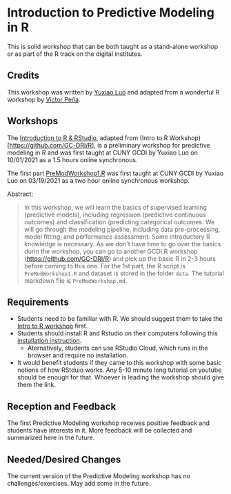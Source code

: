 # Introduction to Predictive Modeling in R
This is solid workshop that can be both taught as a stand-alone workshop or as part of the R track on the digital institutes.

## Credits
This workshop was written by [Yuxiao Luo](https://github.com/YuxiaoLuo) and adapted from a wonderful R workshop by [Víctor Peña](https://github.com/VicPena).

## Workshops
The [Introduction to R & RStudio](https://github.com/YuxiaoLuo/PredictiveModeling/blob/main/IntroR.R), adapted from (Intro to R Workshop)[https://github.com/GC-DRI/R], is a preliminary workshop for predictive modeling in R and was first taught at CUNY GCDI by Yuxiao Luo on 10/01/2021 as a 1.5 hours online synchronous.

The first part [PreModWorkshop1.R](https://github.com/YuxiaoLuo/PredictiveModeling/blob/main/PreModWorkshop1.R) was first taught at CUNY GCDI by Yuxiao Luo on 03/19/2021 as a two hour online synchronous workshop.

Abstract:

> In this workshop, we will learn the basics of supervised learning (predictive models), including regression (predictive continuous outcomes) and classification (predicting 
> categorical outcomes. We will go through the modeling pipeline, including data pre-processing, model fitting, and performance assessment. Some introductory R knowledge is 
> necessary. As we don't have time to go over the basics durin the workshop, you can go to another GCDI R workshop (https://github.com/GC-DRI/R) and pick up the basic R in 2-3 
> hours before coming to this one. For the 1st part, the R script is `PreModWorkshop1.R` and dataset is stored in the folder `data`. The tutorial markdown file is 
> `PreModWorkshop.md`.

## Requirements
- Students need to be familiar with R. We should suggest them to take the [Intro to R workshop](https://github.com/GC-DRI/R) first.
- Students should install R and Rstudio on their computers following this [installation instruction](https://github.com/GC-DRI/install/blob/master/sections/R.md).
  - Aternatively, students can use RStudio Cloud, which runs in the browser and require no installation. 
- It would benefit students if they came to this workshop with some basic notions of how RStduio works. Any 5-10 minute long tutorial on youtube should be enough for that. Whoever is leading the workshop should give them the link.

## Reception and Feedback
The first Predictive Modeling workshop receives positive feedback and students have interests in it. More feedback will be collected and summarized here in the future.

## Needed/Desired Changes
The current version of the Predictive Modeling workshop has no challenges/exercises. May add some in the future. 
